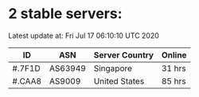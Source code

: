 # 2 stable servers:

Latest update at: Fri Jul 17 06:10:10 UTC 2020

| ID | ASN | Server Country | Online |
| -- | --- | -------------- | ------ |
| #.7F1D | AS63949 | Singapore | 31 hrs |
| #.CAA8 | AS9009 | United States | 85 hrs |

